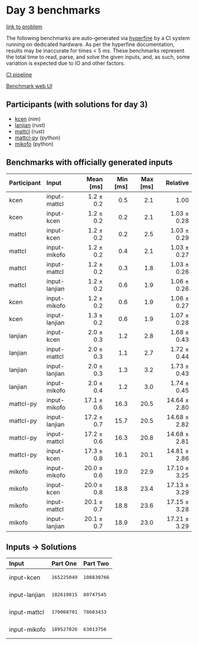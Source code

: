 # Day 3 benchmarks

[link to problem](https://adventofcode.com/2024/day/3)

The following benchmarks are auto-generated via
[hyperfine](https://github.com/sharkdp/hyperfine) by a CI system running on
dedicated hardware. As per the hyperfine documentation, results may be
inaccurate for times < 5 ms. These benchmarks represent the total time to read,
parse, and solve the given inputs, and, as such, some variation is expected due
to IO and other factors.

[CI pipeline](http://ci.papercode.net:8080/teams/main/pipelines/aoc2024)

[Benchmark web UI](https://aoc.ancalagon.black)


## Participants (with solutions for day 3)

- [kcen](https://github.com/kcen/aoc2024) (nim)
- [lanjian](https://github.com/lanjian/aoc-2024) (rust)
- [mattcl](https://github.com/mattcl/aoc2024) (rust)
- [mattcl-py](https://github.com/mattcl/aoc2024-py) (python)
- [mikofo](https://github.com/mikofo/aoc2024) (python)


## Benchmarks with officially generated inputs

| Participant | Input | Mean [ms] | Min [ms] | Max [ms] | Relative |
|:---|:---|---:|---:|---:|---:|
| kcen | input-mattcl | 1.2 ± 0.2 | 0.5 | 2.1 | 1.00 |
| kcen | input-kcen | 1.2 ± 0.2 | 0.2 | 2.1 | 1.03 ± 0.28 |
| mattcl | input-kcen | 1.2 ± 0.2 | 0.2 | 2.5 | 1.03 ± 0.29 |
| mattcl | input-mikofo | 1.2 ± 0.2 | 0.4 | 2.1 | 1.03 ± 0.27 |
| mattcl | input-mattcl | 1.2 ± 0.2 | 0.3 | 1.8 | 1.03 ± 0.26 |
| mattcl | input-lanjian | 1.2 ± 0.2 | 0.6 | 1.9 | 1.06 ± 0.26 |
| kcen | input-mikofo | 1.2 ± 0.2 | 0.6 | 1.9 | 1.06 ± 0.27 |
| kcen | input-lanjian | 1.3 ± 0.2 | 0.6 | 1.9 | 1.07 ± 0.28 |
| lanjian | input-kcen | 2.0 ± 0.3 | 1.2 | 2.8 | 1.68 ± 0.43 |
| lanjian | input-mattcl | 2.0 ± 0.3 | 1.1 | 2.7 | 1.72 ± 0.44 |
| lanjian | input-lanjian | 2.0 ± 0.3 | 1.3 | 3.2 | 1.73 ± 0.43 |
| lanjian | input-mikofo | 2.0 ± 0.4 | 1.2 | 3.0 | 1.74 ± 0.45 |
| mattcl-py | input-mikofo | 17.1 ± 0.6 | 16.3 | 20.5 | 14.64 ± 2.80 |
| mattcl-py | input-lanjian | 17.2 ± 0.7 | 15.7 | 20.5 | 14.68 ± 2.82 |
| mattcl-py | input-mattcl | 17.2 ± 0.6 | 16.3 | 20.8 | 14.68 ± 2.81 |
| mattcl-py | input-kcen | 17.3 ± 0.8 | 16.1 | 20.1 | 14.81 ± 2.86 |
| mikofo | input-mikofo | 20.0 ± 0.6 | 19.0 | 22.9 | 17.10 ± 3.25 |
| mikofo | input-kcen | 20.0 ± 0.8 | 18.8 | 23.4 | 17.13 ± 3.29 |
| mikofo | input-mattcl | 20.1 ± 0.7 | 18.8 | 23.6 | 17.15 ± 3.28 |
| mikofo | input-lanjian | 20.1 ± 0.7 | 18.9 | 23.0 | 17.21 ± 3.29 |


## Inputs -> Solutions

| Input | Part One | Part Two |
|:---|:---|:---|
|input-kcen|<pre>165225049</pre>|<pre>108830766</pre>|
|input-lanjian|<pre>182619815</pre>|<pre>80747545</pre>|
|input-mattcl|<pre>170068701</pre>|<pre>78683433</pre>|
|input-mikofo|<pre>189527826</pre>|<pre>63013756</pre>|